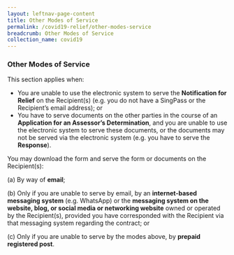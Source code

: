 ```yaml
---
layout: leftnav-page-content
title: Other Modes of Service
permalink: /covid19-relief/other-modes-service
breadcrumb: Other Modes of Service
collection_name: covid19
---
```

### Other Modes of Service ### 

This section applies when:

* You are unable to use the electronic system to serve the **Notification for Relief** on the Recipient(s) (e.g. you do not have a SingPass or the Recipient’s email address); or
* You have to serve documents on the other parties in the course of an **Application for an Assessor’s Determination**, and you are unable to use the electronic system to serve these documents, or the documents may not be served via the electronic system (e.g. you have to serve the **Response**). 

You may download the form and serve the form or documents on the Recipient(s): 

(a)	 By way of **email**; 

(b)	 Only if you are unable to serve by email, by an **internet-based messaging system** (e.g. WhatsApp) or the **messaging system on the website, blog, or social media or networking website** owned or operated by the Recipient(s), provided you have corresponded with the Recipient via that messaging system regarding the contract; or

(c)	 Only if you are unable to serve by the modes above, by **prepaid registered post**.
